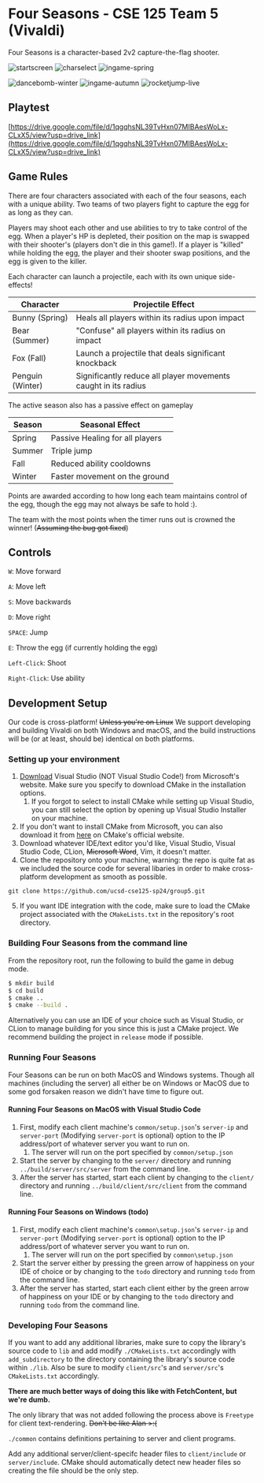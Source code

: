 ﻿# Four Seasons - CSE 125 Team 5 (Vivaldi)

Four Seasons is a character-based 2v2 capture-the-flag shooter.

<!-- ![startscreen](./screenshots/startscreen.png) -->

<!-- ![screenshot1](./screenshots/screenshot1.png) -->

![startscreen](./screenshot/startscreen.png)
![charselect](./screenshot/character-selection-screen.webp)
![ingame-spring](./screenshot/ingame-spring.jpeg)
<!-- ![autumn-rockek-jump](./screenshot/autumn-rocket-jump.jpeg) -->
![dancebomb-winter](./screenshot/dancebomb-in-winter.png)
![ingame-autumn](./screenshot/ingame-autumn.jpeg)
![rocketjump-live](./screenshot/autumn-rocket-live.jpg)

## Playtest
[https://drive.google.com/file/d/1qgqhsNL39TvHxn07MIBAesWoLx-CLxX5/view?usp=drive_link](https://drive.google.com/file/d/1qgqhsNL39TvHxn07MIBAesWoLx-CLxX5/view?usp=drive_link)


## Game Rules

There are four characters associated with each of the four seasons, each with a unique ability.
Two teams of two players fight to capture the egg for as long as they can.

Players may shoot each other and use abilities to try to take control of the egg.
When a player's HP is depleted, their position on the map is swapped with their shooter's (players don't die in this game!).
If a player is "killed" while holding the egg, the player and their shooter swap positions, and the egg is given to the killer.

Each character can launch a projectile, each with its own unique side-effects!

| Character        | Projectile Effect                                 |
|------------------|---------------------------------------------------|
| Bunny (Spring)   | Heals all players within its radius upon impact   |
| Bear (Summer)    | "Confuse" all players within its radius on impact  |
| Fox (Fall)       | Launch a projectile that deals significant knockback |
| Penguin (Winter) | Significantly reduce all player movements caught in its radius |

The active season also has a passive effect on gameplay

| Season          | Seasonal Effect                 |
|-----------------|---------------------------------|
| Spring   | Passive Healing for all players |
| Summer | Triple jump                     |
| Fall    | Reduced ability cooldowns       |
| Winter  | Faster movement on the ground   |

Points are awarded according to how long each team maintains control of the egg, though the egg may not always be safe to hold :).

The team with the most points when the timer runs out is crowned the winner! (~~Assuming the bug got fixed~~)

## Controls
`W`: Move forward

`A`: Move left

`S`: Move backwards

`D`: Move right

`SPACE`: Jump

`E`: Throw the egg (if currently holding the egg)

`Left-Click`: Shoot

`Right-Click`: Use ability

## Development Setup

Our code is cross-platform! ~~Unless you're on Linux~~ We support developing and building Vivaldi on both Windows and macOS, and the build instructions will be (or at least, should be) identical on both platforms.

### Setting up your environment
1. [Download](https://visualstudio.microsoft.com/) Visual Studio (NOT Visual Studio Code!) from Microsoft's website. Make sure you specify to download CMake in the installation options.
   1. If you forgot to select to install CMake while setting up Visual Studio, you can still select the option by opening up Visual Studio Installer on your machine.
2. If you don't want to install CMake from Microsoft, you can also download it from [here](https://cmake.org/) on CMake's official website.
3. Download whatever IDE/text editor you'd like, Visual Studio, Visual Studio Code, CLion, ~~Microsoft Word~~, Vim, it doesn't matter.
4. Clone the repository onto your machine, warning: the repo is quite fat as we included the source code for several libaries in order to make cross-platform development as smooth as possible.
```
git clone https://github.com/ucsd-cse125-sp24/group5.git
```
5. If you want IDE integration with the code, make sure to load the CMake project associated with the `CMakeLists.txt` in the repository's root directory.


### Building Four Seasons from the command line

From the repository root, run the following to build the game in debug mode.
```sh
$ mkdir build
$ cd build
$ cmake ..
$ cmake --build .
```
Alternatively you can use an IDE of your choice such as Visual Studio, or CLion to manage building for you since this is just a
CMake project. We recommend building the project in `release` mode if possible.

### Running Four Seasons

Four Seasons can be run on both MacOS and Windows systems. Though all machines (including the server) all either be on Windows or MacOS due to some god forsaken reason we didn't have time to figure out.

#### Running Four Seasons on MacOS with Visual Studio Code
1. First, modify each client machine's `common/setup.json`'s `server-ip` and `server-port` (Modifying `server-port` is optional) option to the IP address/port of whatever server you want to run on.
   1. The server will run on the port specified by `common/setup.json`
2. Start the server by changing to the `server/` directory and running `../build/server/src/server` from the command line.
3. After the server has started, start each client by changing to the `client/` directory and running `../build/client/src/client` from the command line.

#### Running Four Seasons on Windows (todo)
1. First, modify each client machine's `common\setup.json`'s `server-ip` and `server-port` (Modifying `server-port` is optional) option to the IP address/port of whatever server you want to run on.
   1. The server will run on the port specified by `common\setup.json`
2. Start the server either by pressing the green arrow of happiness on your IDE of choice or by changing to the `todo` directory and running `todo` from the command line.
3. After the server has started, start each client either by the green arrow of happiness on your IDE or by changing to the `todo` directory and running `todo` from the command line.


### Developing Four Seasons
If you want to add any additional libraries, make sure to copy the library's source code to `lib` and add modify `./CMakeLists.txt` accordingly with `add_subdirectory` to the
directory containing the library's source code within `./lib`. Also be sure to modify `client/src`'s and `server/src`'s `CMakeLists.txt` accordingly.

**There are much better ways of doing this like with FetchContent, but we're dumb.**

The only library that was not added following the process above is `Freetype` for client text-rendering. ~~Don't be like Alan >:(~~

`./common` contains definitions pertaining to server and client programs.

Add any additional server/client-specifc header files to `client/include` or `server/include`. CMake should automatically detect new header files so creating the file should be the only step.
